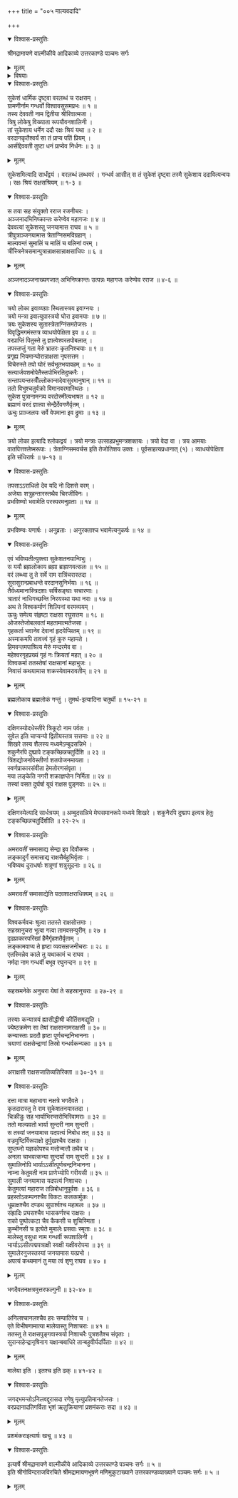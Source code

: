+++
title = "००५ माल्यवदादि"

+++

<details open><summary>विश्वास-प्रस्तुतिः</summary>

श्रीमद्रामायणे वाल्मीकीये आदिकाव्ये उत्तरकाण्डे पञ्चमः सर्गः
</details>

<details><summary>मूलम्</summary>

श्रीमद्रामायणे वाल्मीकीये आदिकाव्ये उत्तरकाण्डे पञ्चमः सर्गः
</details>

<details><summary>विषयाः</summary>

सुकेशान् माल्यवान् सुमाली माली चेति  
त्रयाणां रक्षसाम् उत्पत्तिः ॥ १ ॥  
स्व-तपस्-तुष्ट-परमेष्ठि-वर-दृप्तैस् तैः  
सुरासुरादि-प्रबोधन-पूर्वकं  
लङ्कायां विश्व-कर्म--वचनान् निवासः ॥ २ ॥  
तैर् निज-कलत्रेषु बहु-रूक्ष--रक्षोऽपत्य-समुत्पादनम् ॥ ३ ॥
</details>

<details open><summary>विश्वास-प्रस्तुतिः</summary>

सुकेशं धार्मिक दृष्ट्वा वरलब्धं च राक्षसम् ।  
ग्रामणीर्नाम गन्धर्वो विश्वावसुसमप्रभः ॥ १ ॥  
तस्य देववती नाम द्वितीया श्रीरिवात्मजा ।  
त्रिषु लोकेषु विख्याता रूपयौवनशालिनी ।  
तां सुकेशाय धर्मेण ददौ रक्षः श्रियं यथा ॥ २ ॥  
वरदानकृतैश्वर्यं सा तं प्राप्य पतिं प्रियम् ।  
आसीद्देववती तुष्टा धनं प्राप्येव निर्धनः ॥ ३ ॥
</details>

<details><summary>मूलम्</summary>

सुकेशं धार्मिक दृष्ट्वा वरलब्धं च राक्षसम् ।  
ग्रामणीर्नाम गन्धर्वो विश्वावसुसमप्रभः ॥ १ ॥  
तस्य देववती नाम द्वितीया श्रीरिवात्मजा ।  
त्रिषु लोकेषु विख्याता रूपयौवनशालिनी ।  
तां सुकेशाय धर्मेण ददौ रक्षः श्रियं यथा ॥ २ ॥  
वरदानकृतैश्वर्यं सा तं प्राप्य पतिं प्रियम् ।  
आसीद्देववती तुष्टा धनं प्राप्येव निर्धनः ॥ ३ ॥
</details>

सुकेशमित्यादि सार्धंद्वयं । वरलब्धं लब्धवरं । गन्धर्व आसीत् स तं सुकेशं दृष्ट्वा तस्मै सुकेशाय ददावित्यन्वयः । रक्षः श्रियं राक्षसश्रियम् ॥ १-३ ॥

<details open><summary>विश्वास-प्रस्तुतिः</summary>

स तया सह संयुक्तो रराज रजनीचरः ।  
अञ्जनादभिनिष्क्रान्तः करेण्वेव महागजः ॥ ४ ॥  
देववत्यां सुकेशस्तु जनयामास राघव ॥ ५ ॥  
त्रीपुत्राञ्जनयामास त्रेताग्निसमविग्रहान् ।  
माल्यवन्तं सुमालिं च मालिं च बलिनां वरम् ।  
त्रींस्त्रिनेत्रसमान्पुत्रान्राक्षसान्राक्षसाधिपः ॥ ६ ॥
</details>

<details><summary>मूलम्</summary>

स तया सह संयुक्तो रराज रजनीचरः ।  
अञ्जनादभिनिष्क्रान्तः करेण्वेव महागजः ॥ ४ ॥  
देववत्यां सुकेशस्तु जनयामास राघव ॥ ५ ॥  
त्रीपुत्राञ्जनयामास त्रेताग्निसमविग्रहान् ।  
माल्यवन्तं सुमालिं च मालिं च बलिनां वरम् ।  
त्रींस्त्रिनेत्रसमान्पुत्रान्राक्षसान्राक्षसाधिपः ॥ ६ ॥
</details>

अञ्जनादञ्जनाख्यगजात् अभिनिष्क्रान्तः उत्पन्नः महागजः करेण्वेव रराज ॥ ४-६ ॥

<details open><summary>विश्वास-प्रस्तुतिः</summary>

त्रयो लोका इवाव्यग्राः स्थितास्त्रय इवाग्नयः ।  
त्रयो मन्त्रा इवात्युग्रास्त्रयो घोरा इवामयाः ॥ ७ ॥  
त्रयः सुकेशस्य सुतास्त्रेताग्निंसमतेजसः ।  
विवृद्धिमगमंस्तत्र व्याधयोपेक्षिता इव ॥ ८ ॥  
वरप्राप्तिं पितुस्ते तु ज्ञात्वेश्वरतपोबलात् ।  
तपस्तप्तुं गता मेरुं भ्रातरः कृतनिश्चयाः ॥ ९ ॥  
प्रगृह्य नियमान्घोरान्राक्षसा नृपसत्तम ।  
विचेरुस्ते तपो घोरं सर्वभूतभयावहम् ॥ १० ॥  
सत्यार्जवशमोपेतैस्तपोभिरतिदुष्करैः ।  
सन्तापयन्तस्त्रीँल्लोकान्सदेवासुरमानुषान् ॥ ११ ॥  
ततो विभुश्चतुर्वक्रो विमानवरमास्थितः ।  
सुकेश पुत्रानामन्त्र्य वरदोस्मीत्यभाषत ॥ १२ ॥  
ब्रह्माणं वरदं ज्ञात्वा सेन्द्रैर्देवगणैर्वृतम् ।  
ऊचुः प्राञ्जलयः सर्वे वेपमाना इव द्रुमाः ॥ १३ ॥
</details>

<details><summary>मूलम्</summary>

त्रयो लोका इवाव्यग्राः स्थितास्त्रय इवाग्नयः ।  
त्रयो मन्त्रा इवात्युग्रास्त्रयो घोरा इवामयाः ॥ ७ ॥  
त्रयः सुकेशस्य सुतास्त्रेताग्निंसमतेजसः ।  
विवृद्धिमगमंस्तत्र व्याधयोपेक्षिता इव ॥ ८ ॥  
वरप्राप्तिं पितुस्ते तु ज्ञात्वेश्वरतपोबलात् ।  
तपस्तप्तुं गता मेरुं भ्रातरः कृतनिश्चयाः ॥ ९ ॥  
प्रगृह्य नियमान्घोरान्राक्षसा नृपसत्तम ।  
विचेरुस्ते तपो घोरं सर्वभूतभयावहम् ॥ १० ॥  
सत्यार्जवशमोपेतैस्तपोभिरतिदुष्करैः ।  
सन्तापयन्तस्त्रीँल्लोकान्सदेवासुरमानुषान् ॥ ११ ॥  
ततो विभुश्चतुर्वक्रो विमानवरमास्थितः ।  
सुकेश पुत्रानामन्त्र्य वरदोस्मीत्यभाषत ॥ १२ ॥  
ब्रह्माणं वरदं ज्ञात्वा सेन्द्रैर्देवगणैर्वृतम् ।  
ऊचुः प्राञ्जलयः सर्वे वेपमाना इव द्रुमाः ॥ १३ ॥
</details>

त्रयो लोका इत्यादि श्लोकद्वयं । त्रयो मन्त्राः उत्साहप्रभुमन्त्रशक्तयः । त्रयो वेदा वा । त्रय आमयाः वातपित्तश्लेष्मरूपाः । त्रेताग्निसमवर्चस इति तेजोतिशय उक्तः । पूर्वसाहत्यप्रधानात् (१) । व्याधयोपेक्षिता इति संधिरार्षः ॥ ७-१३ ॥

<details open><summary>विश्वास-प्रस्तुतिः</summary>

तपसाऽऽराधितो देव यदि नो दिशसे वरम् ।  
अजेयाः शत्रुहन्तारस्तथैव चिरजीविनः ।  
प्रभविष्ण्वो भवामेति परस्परमनुव्रताः ॥ १४ ॥
</details>

<details><summary>मूलम्</summary>

तपसाऽऽराधितो देव यदि नो दिशसे वरम् ।  
अजेयाः शत्रुहन्तारस्तथैव चिरजीविनः ।  
प्रभविष्ण्वो भवामेति परस्परमनुव्रताः ॥ १४ ॥
</details>

प्रभविष्ण्वः यणार्षः । अनुव्रताः । अनुरक्ताश्च भवामेत्यनुकर्षः ॥ १४ ॥

<details open><summary>विश्वास-प्रस्तुतिः</summary>

एवं भविष्यतीत्युक्त्वा सुकेशतनयान्विभुः ।  
स ययौ ब्रह्मलोकाय ब्रह्मा ब्राह्मणवत्सलः ॥ १५ ॥  
वरं लब्ध्वा तु ते सर्वे राम रात्रिंचरास्तदा ।  
सुरासुरान्प्रबाधन्ते वरदानसुनिर्भयाः ॥ १६ ॥  
तैर्वध्यमानास्त्रिदशाः सर्षिसङ्घाः सचारणाः ।  
त्रातारं नाधिगच्छन्ति निरयस्था यथा नराः ॥ १७ ॥  
अथ ते विश्वकर्माणं शिल्पिनां वरमव्ययम् ।  
ऊचुः समेत्य संहृष्टा राक्षसा रघुसत्तम ॥ १८ ॥  
ओजस्तेजोबलवतां महतामात्मतेजसा ।  
गृहकर्ता भवानेव देवानां हृदयेप्सितम् ॥ १९ ॥  
अस्माकमपि तावत्त्वं गृहं कुरु महामते ।  
हिमवन्तमपाश्रित्य मेरुं मन्दरमेव वा ।  
महेश्वरगृहप्रख्यं गृहं नः क्रियतां महत् ॥ २० ॥  
विश्वकर्मा ततस्तेषां राक्षसानां महाभुजः ।  
निवासं कथयामास शक्रस्येवामरावतीम् ॥ २१ ॥
</details>

<details><summary>मूलम्</summary>

एवं भविष्यतीत्युक्त्वा सुकेशतनयान्विभुः ।  
स ययौ ब्रह्मलोकाय ब्रह्मा ब्राह्मणवत्सलः ॥ १५ ॥  
वरं लब्ध्वा तु ते सर्वे राम रात्रिंचरास्तदा ।  
सुरासुरान्प्रबाधन्ते वरदानसुनिर्भयाः ॥ १६ ॥  
तैर्वध्यमानास्त्रिदशाः सर्षिसङ्घाः सचारणाः ।  
त्रातारं नाधिगच्छन्ति निरयस्था यथा नराः ॥ १७ ॥  
अथ ते विश्वकर्माणं शिल्पिनां वरमव्ययम् ।  
ऊचुः समेत्य संहृष्टा राक्षसा रघुसत्तम ॥ १८ ॥  
ओजस्तेजोबलवतां महतामात्मतेजसा ।  
गृहकर्ता भवानेव देवानां हृदयेप्सितम् ॥ १९ ॥  
अस्माकमपि तावत्त्वं गृहं कुरु महामते ।  
हिमवन्तमपाश्रित्य मेरुं मन्दरमेव वा ।  
महेश्वरगृहप्रख्यं गृहं नः क्रियतां महत् ॥ २० ॥  
विश्वकर्मा ततस्तेषां राक्षसानां महाभुजः ।  
निवासं कथयामास शक्रस्येवामरावतीम् ॥ २१ ॥
</details>

ब्रह्मलोकाय ब्रह्मलोकं गन्तुं । तुमर्थ-इत्यादिना चतुर्थी ॥ १५-२१ ॥

<details open><summary>विश्वास-प्रस्तुतिः</summary>

दक्षिणस्योदधेस्तीरे त्रिकूटो नाम पर्वतः ।  
सुवेल इति चाप्यन्यो द्वितीयस्तत्र सत्तमाः ॥ २२ ॥  
शिखरे तस्य शैलस्य मध्यमेऽम्बुदसन्निभे ।  
शकुनैरपि दुष्प्रापे टङ्कच्छिन्नचतुर्दिशि ॥ २३ ॥  
त्रिंशद्योजनविस्तीर्णा शतयोजनमायता ।  
स्वर्णप्राकारसंवीता हेमतोरणसंवृता ।  
मया लङ्केति नगरी शक्राज्ञप्तेन निर्मिता ॥ २४ ॥  
तस्यां वसत दुर्घर्षा यूयं राक्षस पुङ्गवाः ॥ २५ ॥
</details>

<details><summary>मूलम्</summary>

दक्षिणस्योदधेस्तीरे त्रिकूटो नाम पर्वतः ।  
सुवेल इति चाप्यन्यो द्वितीयस्तत्र सत्तमाः ॥ २२ ॥  
शिखरे तस्य शैलस्य मध्यमेऽम्बुदसन्निभे ।  
शकुनैरपि दुष्प्रापे टङ्कच्छिन्नचतुर्दिशि ॥ २३ ॥  
त्रिंशद्योजनविस्तीर्णा शतयोजनमायता ।  
स्वर्णप्राकारसंवीता हेमतोरणसंवृता ।  
मया लङ्केति नगरी शक्राज्ञप्तेन निर्मिता ॥ २४ ॥  
तस्यां वसत दुर्घर्षा यूयं राक्षस पुङ्गवाः ॥ २५ ॥
</details>

दक्षिणस्येत्यादि सार्धत्रयम् ॥ अम्बुदसन्निभे मेघसमानरूपे मध्यमे शिखरे । शकुनैरपि दुष्प्राप इत्यत्र हेतुः टङ्कच्छिन्नचतुर्दिशीति ॥ २२-२५ ॥

<details open><summary>विश्वास-प्रस्तुतिः</summary>

अमरावतीं समासाद्य सेन्द्रा इव दिवौकसः ।  
लङ्कादुर्गं समासाद्य राक्षसैर्बहुभिर्वृताः ।  
भविष्यथ दुराधर्षाः शत्रूणां शत्रुसूदनाः ॥ २६ ॥
</details>

<details><summary>मूलम्</summary>

अमरावतीं समासाद्य सेन्द्रा इव दिवौकसः ।  
लङ्कादुर्गं समासाद्य राक्षसैर्बहुभिर्वृताः ।  
भविष्यथ दुराधर्षाः शत्रूणां शत्रुसूदनाः ॥ २६ ॥
</details>

अमरावतीं समासाद्येति पदवशाक्षराधिक्यम् ॥ २६ ॥

<details open><summary>विश्वास-प्रस्तुतिः</summary>

विश्वकर्मवचः श्रुत्वा ततस्ते राक्षसोत्तमाः ।  
सहस्रानुचरा भूत्वा गत्वा तामवसन्पुरीम् ॥ २७ ॥  
दृढप्राकारपरिखां हैमैर्गृहशतैर्वृताम् ।  
लङ्कामवाप्य ते हृष्टा व्यवसन्रजनीचराः ॥ २८ ॥  
एतस्मिन्नेव काले तु यथाकामं च राघव ।  
नर्मदा नाम गन्धर्वी बभूव रघुनन्दन ॥ २९ ॥
</details>

<details><summary>मूलम्</summary>

विश्वकर्मवचः श्रुत्वा ततस्ते राक्षसोत्तमाः ।  
सहस्रानुचरा भूत्वा गत्वा तामवसन्पुरीम् ॥ २७ ॥  
दृढप्राकारपरिखां हैमैर्गृहशतैर्वृताम् ।  
लङ्कामवाप्य ते हृष्टा व्यवसन्रजनीचराः ॥ २८ ॥  
एतस्मिन्नेव काले तु यथाकामं च राघव ।  
नर्मदा नाम गन्धर्वी बभूव रघुनन्दन ॥ २९ ॥
</details>

सहस्रमनेके अनुचरा येषां ते सहस्रानुचराः ॥ २७-२९ ॥

<details open><summary>विश्वास-प्रस्तुतिः</summary>

तस्याः कन्यात्रयं ह्यासीद्धीश्री कीर्तिसमद्युति ।  
ज्येष्ठक्रमेण सा तेषां राक्षसानामराक्षसी ॥ ३० ॥  
कन्यास्ताः प्रददौ हृष्टा पूर्णचन्द्रनिभाननाः ।  
त्रयाणां राक्षसेन्द्राणां तिस्रो गन्धर्वकन्यकाः ॥ ३१ ॥
</details>

<details><summary>मूलम्</summary>

तस्याः कन्यात्रयं ह्यासीद्धीश्री कीर्तिसमद्युति ।  
ज्येष्ठक्रमेण सा तेषां राक्षसानामराक्षसी ॥ ३० ॥  
कन्यास्ताः प्रददौ हृष्टा पूर्णचन्द्रनिभाननाः ।  
त्रयाणां राक्षसेन्द्राणां तिस्रो गन्धर्वकन्यकाः ॥ ३१ ॥
</details>

अराक्षसी राक्षसजातिव्यतिरिक्ता ॥ ३०-३१ ॥

<details open><summary>विश्वास-प्रस्तुतिः</summary>

दत्ता मात्रा महाभागा नक्षत्रे भगदैवते ।  
कृतदारास्तु ते राम सुकेशतनयास्तदा ।  
चिक्रीडुः सह भार्याभिरप्सरोभिरिवामराः ॥ ३२ ॥  
ततो माल्यवतो भार्या सुन्दरी नाम सुन्दरी ।  
स तस्यां जनयामास यदपत्यं निबोध तत् ॥ ३३ ॥  
वज्रमुष्टिर्विरूपाक्षो दुर्मुखश्चैव राक्षसः ।  
सुप्तघ्नो यज्ञकोपश्च मत्तोन्मत्तौ तथैव च ।  
अनला चाभवत्कन्या सुन्दर्यां राम सुन्दरी ॥ ३४ ॥  
सुमालिनोपि भार्याऽऽसीत्पूर्णचन्द्रनिभानना ।  
नाम्ना केतुमती नाम प्राणेभ्योपि गरीयसी ॥ ३५ ॥  
सुमाली जनयामास यदपत्यं निशाचरः ।  
केतुमत्यां महाराज तन्निबोधानुपूर्वशः ॥ ३६ ॥  
प्रहस्तोऽकम्पनश्चैव विकटः कलकार्मुकः ।  
धूम्राक्षश्चैव दण्डथ सुपार्श्वश्च महाबलः ॥ ३७ ॥  
संह्रादिः प्रघसश्चैव भासकर्णश्च राक्षसः ।  
राको पुष्पोत्कटा चैव कैकसी च शुचिस्मिता ।  
कुम्भीनसी च इत्येते मुमालेः प्रसवाः स्मृताः ॥ ३८ ॥  
मालेस्तु वसुधा नाम गन्धर्वी रूपशालिनी ।  
भार्याऽऽसीत्पद्मपत्राक्षी स्वक्षी यक्षीवरोपमा ॥ ३९ ॥  
सुमालेरनुजस्तस्यां जनयामास यत्प्रभो ।  
अपत्यं कथ्यमानं तु मया त्वं शृणु राघव ॥ ४० ॥
</details>

<details><summary>मूलम्</summary>

दत्ता मात्रा महाभागा नक्षत्रे भगदैवते ।  
कृतदारास्तु ते राम सुकेशतनयास्तदा ।  
चिक्रीडुः सह भार्याभिरप्सरोभिरिवामराः ॥ ३२ ॥  
ततो माल्यवतो भार्या सुन्दरी नाम सुन्दरी ।  
स तस्यां जनयामास यदपत्यं निबोध तत् ॥ ३३ ॥  
वज्रमुष्टिर्विरूपाक्षो दुर्मुखश्चैव राक्षसः ।  
सुप्तघ्नो यज्ञकोपश्च मत्तोन्मत्तौ तथैव च ।  
अनला चाभवत्कन्या सुन्दर्यां राम सुन्दरी ॥ ३४ ॥  
सुमालिनोपि भार्याऽऽसीत्पूर्णचन्द्रनिभानना ।  
नाम्ना केतुमती नाम प्राणेभ्योपि गरीयसी ॥ ३५ ॥  
सुमाली जनयामास यदपत्यं निशाचरः ।  
केतुमत्यां महाराज तन्निबोधानुपूर्वशः ॥ ३६ ॥  
प्रहस्तोऽकम्पनश्चैव विकटः कलकार्मुकः ।  
धूम्राक्षश्चैव दण्डथ सुपार्श्वश्च महाबलः ॥ ३७ ॥  
संह्रादिः प्रघसश्चैव भासकर्णश्च राक्षसः ।  
राको पुष्पोत्कटा चैव कैकसी च शुचिस्मिता ।  
कुम्भीनसी च इत्येते मुमालेः प्रसवाः स्मृताः ॥ ३८ ॥  
मालेस्तु वसुधा नाम गन्धर्वी रूपशालिनी ।  
भार्याऽऽसीत्पद्मपत्राक्षी स्वक्षी यक्षीवरोपमा ॥ ३९ ॥  
सुमालेरनुजस्तस्यां जनयामास यत्प्रभो ।  
अपत्यं कथ्यमानं तु मया त्वं शृणु राघव ॥ ४० ॥
</details>

भगदैवतनक्षत्रमुत्तरफल्गुनी ॥ ३२-४० ॥

<details open><summary>विश्वास-प्रस्तुतिः</summary>

अनिलश्चानलश्चैव हरः सम्पातिरेव च ।  
एते विभीषणामात्या मालेयास्तु निशाचराः ॥ ४१ ॥  
ततस्तु ते राक्षसपुङ्गवास्त्रयो निशाचरैः पुत्रशतैश्च संवृताः ।  
सुरान्सहेन्द्रानृषिनाग यक्षान्बबाधिरे तान्बहुवीर्यदर्पिताः ॥ ४२ ॥
</details>

<details><summary>मूलम्</summary>

अनिलश्चानलश्चैव हरः सम्पातिरेव च ।  
एते विभीषणामात्या मालेयास्तु निशाचराः ॥ ४१ ॥  
ततस्तु ते राक्षसपुङ्गवास्त्रयो निशाचरैः पुत्रशतैश्च संवृताः ।  
सुरान्सहेन्द्रानृषिनाग यक्षान्बबाधिरे तान्बहुवीर्यदर्पिताः ॥ ४२ ॥
</details>

मालेया इति । इतश्च इति ढक् ॥ ४१-४२ ॥

<details open><summary>विश्वास-प्रस्तुतिः</summary>

जगद्भमन्तोऽनिलवद्दुरासदा रणेषु मृत्युप्रतिमानतेजसः ।  
वरप्रदानादतिगर्विता भृशं ऋतुक्रियाणां प्रशमंकराः सदा ॥ ४३ ॥
</details>

<details><summary>मूलम्</summary>

जगद्भमन्तोऽनिलवद्दुरासदा रणेषु मृत्युप्रतिमानतेजसः ।  
वरप्रदानादतिगर्विता भृशं ऋतुक्रियाणां प्रशमंकराः सदा ॥ ४३ ॥
</details>

प्रशमंकराइत्यार्षः खचू ॥ ४३ ॥

<details open><summary>विश्वास-प्रस्तुतिः</summary>

इत्यार्षे श्रीमद्रामायणे वाल्मीकीये आदिकाव्ये उत्तरकाण्डे पञ्चमः सर्गः ॥ ५ ॥  
इति श्रीगोविन्दराजविरचिते श्रीमद्रामायणभूषणे मणिमुकुटाख्याने उत्तरकाण्डव्याख्याने पञ्चमः सर्गः ॥ ५ ॥
</details>

<details><summary>मूलम्</summary>

इत्यार्षे श्रीमद्रामायणे वाल्मीकीये आदिकाव्ये उत्तरकाण्डे पञ्चमः सर्गः ॥ ५ ॥  
इति श्रीगोविन्दराजविरचिते श्रीमद्रामायणभूषणे मणिमुकुटाख्याने उत्तरकाण्डव्याख्याने पञ्चमः सर्गः ॥ ५ ॥
</details>

